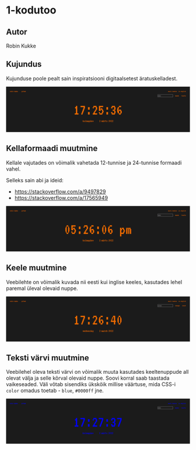# 1-kodutoo

## Autor

Robin Kukke

## Kujundus

Kujunduse poole pealt sain inspiratsiooni digitaalsetest äratuskelladest.

![alt text](https://github.com/robkukke/1-kodutoo/blob/main/images/1_default.png?raw=true)

## Kellaformaadi muutmine

Kellale vajutades on võimalik vahetada 12-tunnise ja 24-tunnise formaadi vahel.

Selleks sain abi ja ideid:
* https://stackoverflow.com/a/9497829
* https://stackoverflow.com/a/17565949

![alt text](https://github.com/robkukke/1-kodutoo/blob/main/images/2_ampm.png?raw=true)

## Keele muutmine

Veebilehte on võimalik kuvada nii eesti kui inglise keeles, kasutades lehel paremal üleval olevaid nuppe.

![alt text](https://github.com/robkukke/1-kodutoo/blob/main/images/3_english.png?raw=true)

## Teksti värvi muutmine

Veebilehel oleva teksti värvi on võimalik muuta kasutades keeltenuppude all olevat välja ja selle kõrval olevaid nuppe. Soovi korral saab taastada vaikeseaded.
Väli võtab sisendiks ükskõik millise väärtuse, mida CSS-i `color` omadus toetab - `blue`, `#0000ff` jne.

![alt text](https://github.com/robkukke/1-kodutoo/blob/main/images/4_blue.png?raw=true)
